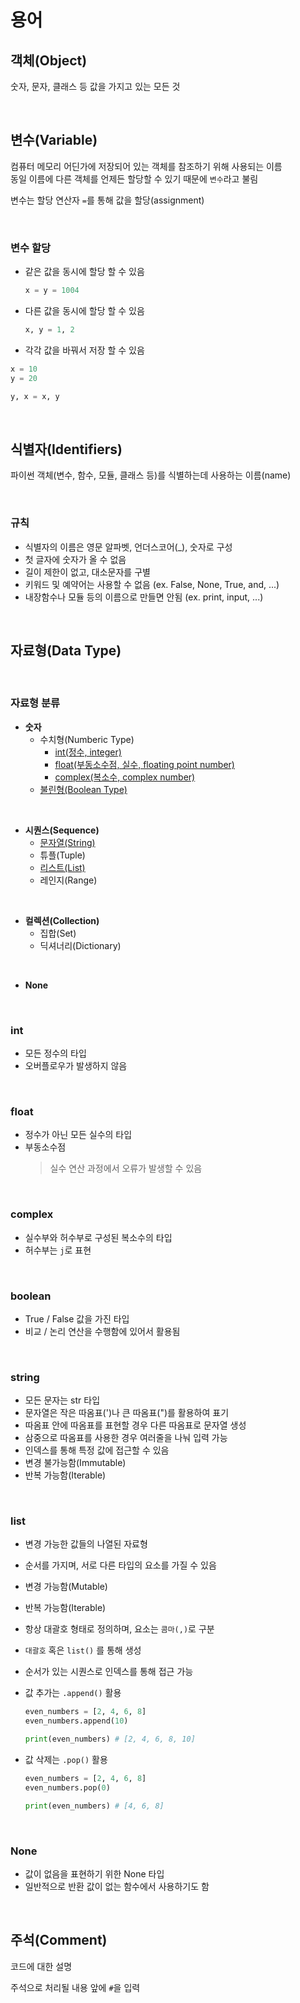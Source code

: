 # 용어

## 객체(Object)

숫자, 문자, 클래스 등 값을 가지고 있는 모든 것

<br>

## 변수(Variable)

컴퓨터 메모리 어딘가에 저장되어 있는 객체를 참조하기 위해 사용되는 이름
<br>
동일 이름에 다른 객체를 언제든 할당할 수 있기 때문에 `변수`라고 불림

변수는 할당 연산자 `=`를 통해 값을 할당(assignment)

<br>

### 변수 할당

- 같은 값을 동시에 할당 할 수 있음

  ```python
  x = y = 1004
  ```

- 다른 값을 동시에 할당 할 수 있음

  ```python
  x, y = 1, 2
  ```

- 각각 값을 바꿔서 저장 할 수 있음

```python
x = 10
y = 20

y, x = x, y
```

<br>

## 식별자(Identifiers)

파이썬 객체(변수, 함수, 모듈, 클래스 등)를 식별하는데 사용하는 이름(name)

<br>

### 규칙

- 식별자의 이름은 영문 알파벳, 언더스코어(\_), 숫자로 구성
- 첫 글자에 숫자가 올 수 없음
- 길이 제한이 없고, 대소문자를 구별
- 키워드 및 예약어는 사용할 수 없음 (ex. False, None, True, and, ...)
- 내장함수나 모듈 등의 이름으로 만들면 안됨 (ex. print, input, ...)

<br>

## 자료형(Data Type)

<br>

### 자료형 분류

- <b>숫자</b>
  - 수치형(Numberic Type)
    - [int(정수, integer)](#int)
    - [float(부동소수점, 실수, floating point number)](#float)
    - [complex(복소수, complex number)](#complex)
  - [불린형(Boolean Type)](#boolean)

<br>

- <b>시퀀스(Sequence)</b>
  - [문자열(String)](#string)
  - 튜플(Tuple)
  - [리스트(List)](#list)
  - 레인지(Range)

<br>

- <b>컬렉션(Collection)</b>
  - 집합(Set)
  - 딕셔너리(Dictionary)

<br>

- <b>None</b>

<br>

### int

- 모든 정수의 타입
- 오버플로우가 발생하지 않음

<br>

### float

- 정수가 아닌 모든 실수의 타입
- 부동소수점
  > 실수 연산 과정에서 오류가 발생할 수 있음

<br>

### complex

- 실수부와 허수부로 구성된 복소수의 타입
- 허수부는 `j`로 표현

<br>

### boolean

- True / False 값을 가진 타입
- 비교 / 논리 연산을 수행함에 있어서 활용됨

<br>

### string

- 모든 문자는 str 타입
- 문자열은 작은 따옴표(')나 큰 따옴표(")를 활용하여 표기
- 따옴표 안에 따옴표를 표현할 경우 다른 따옴표로 문자열 생성
- 삼중으로 따옴표를 사용한 경우 여러줄을 나눠 입력 가능
- 인덱스를 통해 특정 값에 접근할 수 있음
- 변경 불가능함(Immutable)
- 반복 가능함(Iterable)

<br>

### list

- 변경 가능한 값들의 나열된 자료형
- 순서를 가지며, 서로 다른 타입의 요소를 가질 수 있음
- 변경 가능함(Mutable)
- 반복 가능함(Iterable)
- 항상 대괄호 형태로 정의하며, 요소는 `콤마(,)`로 구분
- `대괄호` 혹은 `list()` 를 통해 생성
- 순서가 있는 시퀀스로 인덱스를 통해 접근 가능
- 값 추가는 `.append()` 활용

  ```python
  even_numbers = [2, 4, 6, 8]
  even_numbers.append(10)

  print(even_numbers) # [2, 4, 6, 8, 10]
  ```

- 값 삭제는 `.pop()` 활용

  ```python
  even_numbers = [2, 4, 6, 8]
  even_numbers.pop(0)

  print(even_numbers) # [4, 6, 8]
  ```

<br>

### None

- 값이 없음을 표현하기 위한 None 타입
- 일반적으로 반환 값이 없는 함수에서 사용하기도 함

<br>

## 주석(Comment)

코드에 대한 설명

주석으로 처리될 내용 앞에 `#`을 입력
